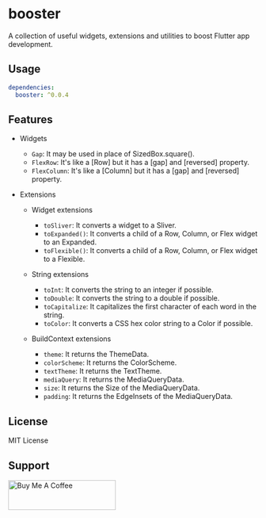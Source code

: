 # booster

A collection of useful widgets, extensions and utilities to boost Flutter app development.

## Usage

```yaml
dependencies:
  booster: ^0.0.4
```

## Features
- Widgets
  - `Gap`: It may be used in place of SizedBox.square().
  - `FlexRow`: It's like a [Row] but it has a [gap] and [reversed] property.
  - `FlexColumn`: It's like a [Column] but it has a [gap] and [reversed] property.

- Extensions
  - Widget extensions
    - `toSliver`: It converts a widget to a Sliver.
    - `toExpanded()`: It converts a child of a Row, Column, or Flex widget to an Expanded.
    - `toFlexible()`: It converts a child of a Row, Column, or Flex widget to a Flexible.

  - String extensions
    - `toInt`: It converts the string to an integer if possible.
    - `toDouble`: It converts the string to a double if possible.
    - `toCapitalize`: It capitalizes the first character of each word in the string.
    - `toColor`: It converts a CSS hex color string to a Color if possible.

  - BuildContext extensions
    - `theme`: It returns the ThemeData.
    - `colorScheme`: It returns the ColorScheme.
    - `textTheme`: It returns the TextTheme.
    - `mediaQuery`: It returns the MediaQueryData.
    - `size`: It returns the Size of the MediaQueryData.
    - `padding`: It returns the EdgeInsets of the MediaQueryData.


## License

MIT License


## Support

<a href="https://www.buymeacoffee.com/hirokbanik" target="_blank"><img src="https://cdn.buymeacoffee.com/buttons/v2/default-yellow.png" alt="Buy Me A Coffee" style="height: 60px !important;width: 217px !important;" ></a>
